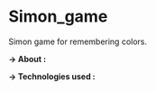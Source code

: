 # Simon_game
Simon game for remembering colors.

<b>-> About :</b> 

<b>-> Technologies used : </b> 
